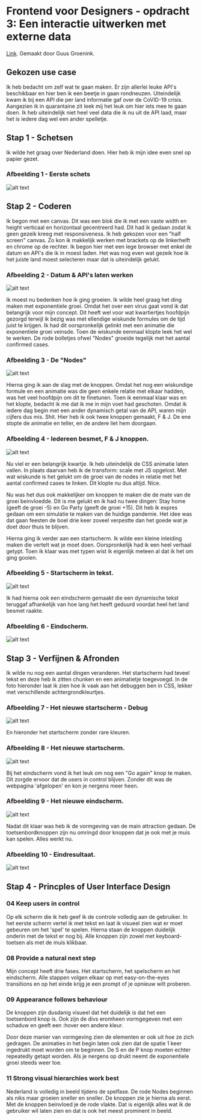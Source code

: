 # Frontend voor Designers - opdracht 3: Een interactie uitwerken met externe data
[Link](https://itsguus.github.io/frontend-voor-designers-1920/opdracht3/).  Gemaakt door Guus Groenink.


## Gekozen use case
Ik heb bedacht om zelf wat te gaan maken. Er zijn allerlei leuke API's beschikbaar en hier ben ik een beetje in gaan rondneuzen. Uiteindelijk kwam ik bij een API die per land informatie gaf over de CoVID-19 crisis. Aangezien ik in quarantaine zit leek mij het leuk om hier iets mee te gaan doen. Ik heb uiteindelijk niet heel veel data die ik nu uit de API laad, maar het is iedere dag wel een ander spelletje. 

## Stap 1 - Schetsen
Ik wilde het graag over Nederland doen. Hier heb ik mijn idee even snel op papier gezet.

### Afbeelding 1 - Eerste schets
![alt text][img1]
 


## Stap 2 - Coderen
Ik begon met een canvas. Dit was een blok die ik met een vaste width en height verticaal en horizontaal gecentreerd had. Dit had ik gedaan zodat ik geen gezeik kreeg met responsiveness. Ik heb gekozen voor een "half screen" canvas. Zo kon ik makkelijk werken met brackets op de linkerhelft en chrome op de rechter.  Ik begon hier met een lege browser met enkel de datum en API's die ik in moest laden. Het was nog even wat gezeik hoe ik het juiste land moest selecteren maar dat is uiteindelijk gelukt. 

### Afbeelding 2 - Datum & API's laten werken

![alt text][img2]

Ik moest nu bedenken hoe ik ging groeien. Ik wilde heel graag het ding maken met exponentiele groei. Omdat het over een virus gaat vond ik dat belangrijk voor mijn concept. Dit heeft wel voor wat kwartiertjes hoofdpijn gezorgd terwijl ik bezig was met ellendige wiskunde formules om de tijd juist te krijgen. Ik had dit oorspronkelijk gelinkt met een animatie die exponentiele groei veinsde. Toen de wiskunde eenmaal klopte leek het wel te werken. De rode bolletjes ofwel "Nodes" groeide tegelijk met het aantal confirmed cases.

### Afbeelding 3 - De "Nodes"
![alt text][img3]

Hierna ging ik aan de slag met de knoppen. Omdat het nog een wiskundige formule en een animatie was die geen enkele relatie met elkaar hadden, was het veel hoofdpijn om dit te finetunen. Toen ik eenmaal klaar was en het klopte, bedacht ik me dat ik me in mijn voet had geschoten. Omdat ik iedere dag begin met een ander dynamisch getal van de API, waren mijn cijfers dus mis. Shit. Hier heb ik ook twee knoppen gemaakt, F & J. De ene stopte de animatie en teller, en de andere liet hem doorgaan. 

### Afbeelding 4 - Iedereen besmet, F & J knoppen.
![alt text][img4]

Nu viel er een belangrijk kwartje. Ik heb uiteindelijk de CSS animatie laten vallen. In plaats daarvan heb ik de transform: scale met JS opgelost. Met wat wiskunde is het gelukt om de groei van de nodes in relatie met het aantal confirmed cases te linken. Dit klopte nu dus altijd. Nice.

Nu was het dus ook makkelijker om knoppen te maken die de mate van de groei beinvloedde. Dit is me gelukt en ik had nu twee dingen: Stay home (geeft de groei -5) en Go Party (geeft de groei +15). Dit heb ik expres gedaan om een simulatie te maken van de huidige pandemie. Het idee was dat gaan feesten de boel drie keer zoveel verpestte dan het goede wat je doet door thuis te blijven. 

Hierna ging ik verder aan een startscherm. Ik wilde een kleine inleiding maken die vertelt wat je moet doen. Oorspronkelijk had ik een heel verhaal getypt. Toen ik klaar was met typen wist ik eigenlijk meteen al dat ik het om ging gooien. 

### Afbeelding 5 - Startscherm in tekst.
![alt text][img5]

Ik had hierna ook een eindscherm gemaakt die een dynamische tekst teruggaf afhankelijk van hoe lang het heeft geduurd voordat heel het land besmet raakte.

### Afbeelding 6 - Eindscherm.
![alt text][img6]


## Stap 3 - Verfijnen & Afronden

Ik wilde nu nog een aantal dingen veranderen. Het startscherm had teveel tekst en deze heb ik zitten chunken en een animatietje toegevoegd. In de foto hieronder laat ik zien hoe ik vaak aan het debuggen ben in CSS, lekker met verschillende achtergrondkleurtjes.

### Afbeelding 7 - Het nieuwe startscherm  - Debug 
![alt text][img7]

En hieronder het startscherm zonder rare kleuren.

### Afbeelding 8 - Het nieuwe startscherm.
![alt text][img8]

Bij het eindscherm vond ik het leuk om nog een "Go again" knop te maken. Dit zorgde ervoor dat de users in control blijven. Zonder dit was de webpagina 'afgelopen' en kon je nergens meer heen. 

### Afbeelding 9 - Het nieuwe eindscherm.
![alt text][img9]

Nadat dit klaar was heb ik de vormgeving van de main attraction gedaan. De toetsenbordknoppen zijn nu omringd door knoppen dat je ook met je muis kan spelen. Alles werkt nu.

### Afbeelding 10 - Eindresultaat.
![alt text][img10]

## Stap 4 - Princples of User Interface Design
### 04 Keep users in control
Op elk scherm die ik heb geef ik de controle volledig aan de gebruiker. In het eerste scherm vertel ik met tekst en laat ik visueel zien wat er moet gebeuren om het 'spel' te spelen. Hierna staan de knoppen duidelijk onderin met de tekst er nog bij. Alle knoppen zijn zowel met keyboard-toetsen als met de muis klikbaar.

### 08 Provide a natural next step
Mijn concept heeft drie fases. Het startscherm, het spelscherm en het eindscherm. Alle stappen volgen elkaar op met easy-on-the-eyes transitions en op het einde krijg je een prompt of je opnieuw wilt proberen.

### 09 Appearance follows behaviour
De knoppen zijn dusdanig visueel dat het duidelijk is dat het een toetsenbord knop is. Ook zijn de divs eromheen vormgegeven met een schaduw en geeft een :hover een andere kleur. 

Door deze manier van vormgeving zien de elementen er ook uit hoe ze zich gedragen. De animaties in het begin laten ook zien dat de spatie 1 keer ingedrukt moet worden om te beginnen. De S en de P knop moeten echter repeatedly getapt worden. Als je nergens op drukt neemt de exponentiele groei steeds weer toe.

### 11 Strong visual hierarchies work best
Nederland is volledig in beeld tijdens de spelfase. De rode Nodes beginnen als niks maar groeien sneller en sneller. De knoppen zie je hierna als eerst. Met de knoppen beinvloed je de rode vlakte. Dat is eigenlijk alles wat ik de gebruiker wil laten zien en dat is ook het meest prominent in beeld.



[img1]:https://raw.githubusercontent.com/itsguus/frontend-voor-designers-1920/master/opdracht3/md_img_opdr3/img000.jpg
 "Image 1"
[img2]:https://raw.githubusercontent.com/itsguus/frontend-voor-designers-1920/master/opdracht3/md_img_opdr3/img001.png
 "Image 2"
[img3]:https://raw.githubusercontent.com/itsguus/frontend-voor-designers-1920/master/opdracht3/md_img_opdr3/img002.png
 "Image 3"
[img4]:https://raw.githubusercontent.com/itsguus/frontend-voor-designers-1920/master/opdracht3/md_img_opdr3/img003.png
 "Image 4"
[img5]:https://raw.githubusercontent.com/itsguus/frontend-voor-designers-1920/master/opdracht3/md_img_opdr3/img004.png
 "Image 5"
[img6]:https://raw.githubusercontent.com/itsguus/frontend-voor-designers-1920/master/opdracht3/md_img_opdr3/img005.png
 "Image 6"
[img7]:https://raw.githubusercontent.com/itsguus/frontend-voor-designers-1920/master/opdracht3/md_img_opdr3/img006.png
 "Image 7"
[img8]:https://raw.githubusercontent.com/itsguus/frontend-voor-designers-1920/master/opdracht3/md_img_opdr3/img007.png
 "Image 8"
 [img9]:https://raw.githubusercontent.com/itsguus/frontend-voor-designers-1920/master/opdracht3/md_img_opdr3/img008.png
 "Image 9"
 
 [img10]:https://raw.githubusercontent.com/itsguus/frontend-voor-designers-1920/master/opdracht3/md_img_opdr3/img009.png
 "Image 10"



